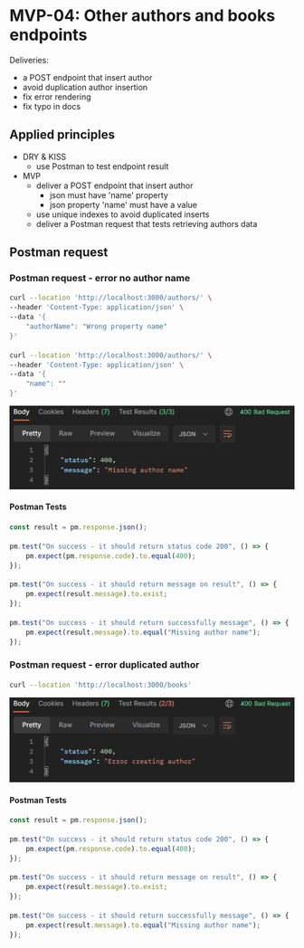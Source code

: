 # MVP-04: Other authors and books endpoints

Deliveries:

 * a POST endpoint that insert author
 * avoid duplication author insertion
 * fix error rendering
 * fix typo in docs

## Applied principles

 * DRY & KISS
   * use Postman to test endpoint result
 * MVP
   * deliver a POST endpoint that insert author
     * json must have 'name' property
     * json property 'name' must have a value
   * use unique indexes to avoid duplicated inserts
   * deliver a Postman request that tests retrieving authors data

## Postman request

### Postman request - error no author name

``` bash
curl --location 'http://localhost:3000/authors/' \
--header 'Content-Type: application/json' \
--data '{
    "authorName": "Wrong property name"
}'

curl --location 'http://localhost:3000/authors/' \
--header 'Content-Type: application/json' \
--data '{
    "name": ""
}'
```

![Postman post name error](./images/mvp-04-post-error-name.PNG "Postman post name error")

#### Postman Tests

``` javascript
const result = pm.response.json();

pm.test("On success - it should return status code 200", () => {
    pm.expect(pm.response.code).to.equal(400);
});

pm.test("On success - it should return message on result", () => {
    pm.expect(result.message).to.exist;
});

pm.test("On success - it should return successfully message", () => {
    pm.expect(result.message).to.equal("Missing author name");
});
```

### Postman request - error duplicated author

``` bash
curl --location 'http://localhost:3000/books'
```

![Postman post duplicated error](./images/mvp-04-post-error-duplicated.PNG "Postman post duplicated error")

#### Postman Tests

``` javascript
const result = pm.response.json();

pm.test("On success - it should return status code 200", () => {
    pm.expect(pm.response.code).to.equal(400);
});

pm.test("On success - it should return message on result", () => {
    pm.expect(result.message).to.exist;
});

pm.test("On success - it should return successfully message", () => {
    pm.expect(result.message).to.equal("Missing author name");
});
```
